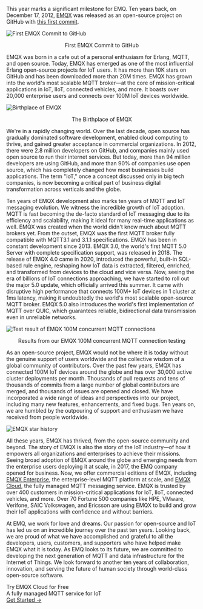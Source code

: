 This year marks a significant milestone for EMQ. Ten years back, on December 17, 2012, [EMQX](https://www.emqx.io/) was released as an open-source project on GitHub with [this first commit](https://github.com/emqx/emqx/commit/11db16725e76c3072f7b50cd62abc4a0aa6a43ba). 

![First EMQX Commit to GitHub](https://assets.emqx.com/images/9745b032b378bdb1171e342667dc537e.png)

<center>First EMQX Commit to GitHub</center>

EMQX was born in a cafe out of a personal enthusiasm for Erlang, MQTT, and open source. Today, EMQX has emerged as one of the most influential Erlang open-source projects for IoT users. It has more than 10K stars on GitHub and has been downloaded more than 20M times. EMQX has grown into the world's most scalable MQTT broker—at the core of mission-critical applications in IoT, IIoT, connected vehicles, and more. It boasts over 20,000 enterprise users and connects over 100M IoT devices worldwide.

![Birthplace of EMQX](https://assets.emqx.com/images/3c179bf5303b62b1c71005d327977b67.png)

<center>The Birthplace of EMQX</center>

We're in a rapidly changing world. Over the last decade, open source has gradually dominated software development, enabled cloud computing to thrive, and gained greater acceptance in commercial organizations. In 2012, there were 2.8 million developers on GitHub, and companies mainly used open source to run their internet services. But today, more than 94 million developers are using GitHub, and more than 90% of companies use open source, which has completely changed how most businesses build applications. The term "IoT," once a concept discussed only in big tech companies, is now becoming a critical part of business digital transformation across verticals and the globe.

Ten years of EMQX development also marks ten years of MQTT and IoT messaging evolution. We witness the incredible growth of IoT adoption. MQTT is fast becoming the de-facto standard of IoT messaging due to its efficiency and scalability, making it ideal for many real-time applications as well. EMQX was created when the world didn't know much about MQTT brokers yet. From the outset, EMQX was the first MQTT broker fully compatible with MQTT3.1 and 3.1.1 specifications. EMQX has been in constant development since 2013. EMQX 3.0, the world's first MQTT 5.0 Server with complete specification support, was released in 2018. The release of EMQX 4.0 came in 2020, introduced the powerful, built-in SQL-based rule engine, reshaping how IoT data is extracted, filtered, enriched, and transformed from devices to the cloud and vice versa. Now, seeing the era of billions of IoT connections approaching, we have started to roll out the major 5.0 update, which officially arrived this summer. It came with disruptive high performance that connects 100M+ IoT devices in 1 cluster at 1ms latency, making it undoubtedly the world's most scalable open-source MQTT broker. EMQX 5.0 also introduces the world's first implementation of MQTT over QUIC, which guarantees reliable, bidirectional data transmission even in unreliable networks.

![Test result of EMQX 100M concurrent MQTT connections](https://assets.emqx.com/images/621236d970d08a12daa16f461676b26d.png)

<center>Results from our EMQX 100M concurrent MQTT connection testing</center>

As an open-source project, EMQX would not be where it is today without the genuine support of users worldwide and the collective wisdom of a global community of contributors. Over the past few years, EMQX has connected 100M IoT devices around the globe and has over 30,000 active cluster deployments per month. Thousands of pull requests and tens of thousands of commits from a large number of global contributors are merged, and thousands of issues are opened and closed. We have incorporated a wide range of ideas and perspectives into our project, including many new features, enhancements, and fixed bugs. Ten years on, we are humbled by the outpouring of support and enthusiasm we have received from people worldwide.

![EMQX star history](https://assets.emqx.com/images/a6c352b6cf7e8512ab55175a0fdcf5b5.png)

All these years, EMQX has thrived, from the open-source community and beyond. The story of EMQX is also the story of the IoT industry—of how it empowers all organizations and enterprises to achieve their missions. Seeing broad adoption of EMQX around the globe and emerging needs from the enterprise users deploying it at scale, in 2017, the EMQ company opened for business. Now, we offer commercial editions of EMQX, including [EMQX Enterprise](https://www.emqx.com/en/products/emqx), the enterprise-level MQTT platform at scale, and [EMQX Cloud](https://www.emqx.com/en/cloud), the fully managed MQTT messaging service. EMQX is trusted by over 400 customers in mission-critical applications for IoT, IIoT, connected vehicles, and more. Over 70 Fortune 500 companies like HPE, VMware, Verifone, SAIC Volkswagen, and Ericsson are using EMQX to build and grow their IoT applications with confidence and without barriers.

At EMQ, we work for love and dreams. Our passion for open-source and IoT has led us on an incredible journey over the past ten years. Looking back, we are proud of what we have accomplished and grateful to all the developers, users, customers, and supporters who have helped make EMQX what it is today. As EMQ looks to its future, we are committed to developing the next generation of MQTT and data infrastructure for the Internet of Things. We look forward to another ten years of collaboration, innovation, and serving the future of human society through world-class open-source software.





<section class="promotion">
    <div>
        Try EMQX Cloud for Free
        <div class="is-size-14 is-text-normal has-text-weight-normal">A fully managed MQTT service for IoT</div>
    </div>
    <a href="https://accounts.emqx.com/signup?continue=https://cloud-intl.emqx.com/console/deployments/0?oper=new" class="button is-gradient px-5">Get Started →</a>
</section>
